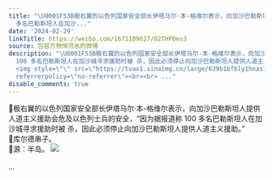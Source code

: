 ```yaml
---
title: "\U0001F53B极右翼的以色列国家安全部长伊塔马尔·本-格维尔表示，向加沙巴勒斯坦人提供人道主义援助会危及以色列士兵的安全，“因为据报道称 100
  多名巴勒斯坦人在加沙..."
date: '2024-02-29'
linkTitle: https://weibo.com/1671109627/O2THP0eu3
source: 包容万物恒河水的微博
description: "\U0001F53B极右翼的以色列国家安全部长伊塔马尔·本-格维尔表示，向加沙巴勒斯坦人提供人道主义援助会危及以色列士兵的安全，“因为据报道称
  100 多名巴勒斯坦人在加沙城寻求援助时被 杀，因此必须停止向加沙巴勒斯坦人提供人道主义援助。”<br>\U0001F53B库尔德串子。<br>\U0001F53B源：半岛。
  <img style=\"\" src=\"https://tvax1.sinaimg.cn/large/639b1bfbly1hnasipgqjxj20jb0dx790.jpg\"
  referrerpolicy=\"no-referrer\"><br><br> ..."
disable_comments: true
---
```

🔻极右翼的以色列国家安全部长伊塔马尔·本-格维尔表示，向加沙巴勒斯坦人提供人道主义援助会危及以色列士兵的安全，“因为据报道称 100 多名巴勒斯坦人在加沙城寻求援助时被 杀，因此必须停止向加沙巴勒斯坦人提供人道主义援助。”<br>🔻库尔德串子。<br>🔻源：半岛。 <img style="" src="https://tvax1.sinaimg.cn/large/639b1bfbly1hnasipgqjxj20jb0dx790.jpg" referrerpolicy="no-referrer"><br><br> ...